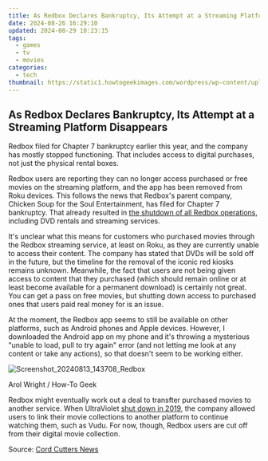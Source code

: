 ```yaml
---
title: As Redbox Declares Bankruptcy, Its Attempt at a Streaming Platform Disappears
date: 2024-08-26 16:29:10
updated: 2024-08-29 10:23:15
tags:
  - games
  - tv
  - movies
categories:
  - tech
thumbnail: https://static1.howtogeekimages.com/wordpress/wp-content/uploads/2023/09/54.png
---
```


## As Redbox Declares Bankruptcy, Its Attempt at a Streaming Platform Disappears

Redbox filed for Chapter 7 bankruptcy earlier this year, and the company has mostly stopped functioning. That includes access to digital purchases, not just the physical rental boxes.

 Redbox users are reporting they can no longer access purchased or free movies on the streaming platform, and the app has been removed from Roku devices. This follows the news that Redbox's parent company, Chicken Soup for the Soul Entertainment, has filed for Chapter 7 bankruptcy. That already resulted in [the shutdown of all Redbox operations](https://video-screen-grab.techidaily.com/updated-no-wi-fi-no-worries-discover-the-best-offline-gaming-on-android/), including DVD rentals and streaming services.

 It's unclear what this means for customers who purchased movies through the Redbox streaming service, at least on Roku, as they are currently unable to access their content. The company has stated that DVDs will be sold off in the future, but the timeline for the removal of the iconic red kiosks remains unknown. Meanwhile, the fact that users are not being given access to content that they purchased (which should remain online or at least become available for a permanent download) is certainly not great. You can get a pass on free movies, but shutting down access to purchased ones that users paid real money for is an issue.

 At the moment, the Redbox app seems to still be available on other platforms, such as Android phones and Apple devices. However, I downloaded the Android app on my phone and it's throwing a mysterious "unable to load, pull to try again" error (and not letting me look at any content or take any actions), so that doesn't seem to be working either.

![Screenshot_20240813_143708_Redbox](https://static1.howtogeekimages.com/wordpress/wp-content/uploads/2024/08/screenshot_20240813_143708_redbox.jpg) 

Arol Wright / How-To Geek 

 Redbox might eventually work out a deal to transfter purchased movies to another service. When UltraViolet [shut down in 2019](https://www.theverge.com/2019/7/28/8934044/ultraviolet-digital-video-locker-shutdown-july-31-warning), the company allowed users to link their movie collections to another platform to continue watching them, such as Vudu. For now, though, Redbox users are cut off from their digital movie collection.

 Source: [Cord Cutters News](https://cordcuttersnews.com/redbox-officially-shuts-down-its-roku-app-locking-customers-out-of-their-movies-tv-shows/)

<ins class="adsbygoogle"
     style="display:block"
     data-ad-format="autorelaxed"
     data-ad-client="ca-pub-7571918770474297"
     data-ad-slot="1223367746"></ins>



<ins class="adsbygoogle"
     style="display:block"
     data-ad-client="ca-pub-7571918770474297"
     data-ad-slot="8358498916"
     data-ad-format="auto"
     data-full-width-responsive="true"></ins>
